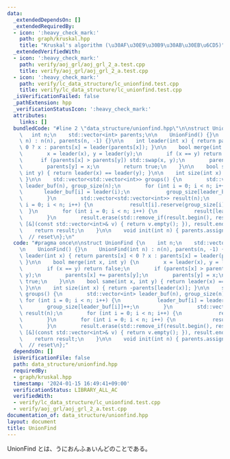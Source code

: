 ```yaml
---
data:
  _extendedDependsOn: []
  _extendedRequiredBy:
  - icon: ':heavy_check_mark:'
    path: graph/kruskal.hpp
    title: "Kruskal's algorithm (\u30AF\u30E9\u30B9\u30AB\u30EB\u6CD5)"
  _extendedVerifiedWith:
  - icon: ':heavy_check_mark:'
    path: verify/aoj_grl/aoj_grl_2_a.test.cpp
    title: verify/aoj_grl/aoj_grl_2_a.test.cpp
  - icon: ':heavy_check_mark:'
    path: verify/lc_data_structure/lc_unionfind.test.cpp
    title: verify/lc_data_structure/lc_unionfind.test.cpp
  _isVerificationFailed: false
  _pathExtension: hpp
  _verificationStatusIcon: ':heavy_check_mark:'
  attributes:
    links: []
  bundledCode: "#line 2 \"data_structure/unionfind.hpp\"\n\nstruct UnionFind {\n \
    \   int n;\n    std::vector<int> parents;\n\n    UnionFind() {}\n    UnionFind(int\
    \ n) : n(n), parents(n, -1) {}\n\n    int leader(int x) { return parents[x] <\
    \ 0 ? x : parents[x] = leader(parents[x]); }\n\n    bool merge(int x, int y) {\n\
    \        x = leader(x), y = leader(y);\n        if (x == y) return false;\n  \
    \      if (parents[x] > parents[y]) std::swap(x, y);\n        parents[x] += parents[y];\n\
    \        parents[y] = x;\n        return true;\n    }\n\n    bool same(int x,\
    \ int y) { return leader(x) == leader(y); }\n\n    int size(int x) { return -parents[leader(x)];\
    \ }\n\n    std::vector<std::vector<int>> groups() {\n        std::vector<int>\
    \ leader_buf(n), group_size(n);\n        for (int i = 0; i < n; i++) {\n     \
    \       leader_buf[i] = leader(i);\n            group_size[leader_buf[i]]++;\n\
    \        }\n        std::vector<std::vector<int>> result(n);\n        for (int\
    \ i = 0; i < n; i++) {\n            result[i].reserve(group_size[i]);\n      \
    \  }\n        for (int i = 0; i < n; i++) {\n            result[leader_buf[i]].push_back(i);\n\
    \        }\n        result.erase(std::remove_if(result.begin(), result.end(),\
    \ [&](const std::vector<int>& v) { return v.empty(); }), result.end());\n    \
    \    return result;\n    }\n\n    void init(int n) { parents.assign(n, -1); }\
    \  // reset\n};\n"
  code: "#pragma once\n\nstruct UnionFind {\n    int n;\n    std::vector<int> parents;\n\
    \n    UnionFind() {}\n    UnionFind(int n) : n(n), parents(n, -1) {}\n\n    int\
    \ leader(int x) { return parents[x] < 0 ? x : parents[x] = leader(parents[x]);\
    \ }\n\n    bool merge(int x, int y) {\n        x = leader(x), y = leader(y);\n\
    \        if (x == y) return false;\n        if (parents[x] > parents[y]) std::swap(x,\
    \ y);\n        parents[x] += parents[y];\n        parents[y] = x;\n        return\
    \ true;\n    }\n\n    bool same(int x, int y) { return leader(x) == leader(y);\
    \ }\n\n    int size(int x) { return -parents[leader(x)]; }\n\n    std::vector<std::vector<int>>\
    \ groups() {\n        std::vector<int> leader_buf(n), group_size(n);\n       \
    \ for (int i = 0; i < n; i++) {\n            leader_buf[i] = leader(i);\n    \
    \        group_size[leader_buf[i]]++;\n        }\n        std::vector<std::vector<int>>\
    \ result(n);\n        for (int i = 0; i < n; i++) {\n            result[i].reserve(group_size[i]);\n\
    \        }\n        for (int i = 0; i < n; i++) {\n            result[leader_buf[i]].push_back(i);\n\
    \        }\n        result.erase(std::remove_if(result.begin(), result.end(),\
    \ [&](const std::vector<int>& v) { return v.empty(); }), result.end());\n    \
    \    return result;\n    }\n\n    void init(int n) { parents.assign(n, -1); }\
    \  // reset\n};"
  dependsOn: []
  isVerificationFile: false
  path: data_structure/unionfind.hpp
  requiredBy:
  - graph/kruskal.hpp
  timestamp: '2024-01-15 16:49:41+09:00'
  verificationStatus: LIBRARY_ALL_AC
  verifiedWith:
  - verify/lc_data_structure/lc_unionfind.test.cpp
  - verify/aoj_grl/aoj_grl_2_a.test.cpp
documentation_of: data_structure/unionfind.hpp
layout: document
title: UnionFind
---
```


UnionFind とは、うにおんふぁいんどのことである。
